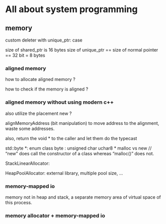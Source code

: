 # All about system programming


## memory

custom deleter with unique_ptr: case

size of shared_ptr is 16 bytes
size of unique_ptr == size of normal pointer == 32 bit = 8 bytes

### aligned memory

how to allocate aligned memory ? 
 
how to check if the memory is aligned ? 

### aligned memory without using modern c++ 
also utilize the placement new ? 

alignMemoryAddress (bit manipulation) to move address to the alignment, waste some addresses.

also, return the void * to the caller and let them do the typecast


std::byte *: enum class byte : unsigned char
uchar8 *
malloc vs new
// “new” does call the constructor of a class whereas “malloc()” does not.


StackLinearAllocator: 

HeapPoolAllocator: external library, multiple pool size, ...

### memory-mapped io
memory not in heap and stack, a separate memory area of virtual space of this process. 


### memory allocator + memory-mapped io